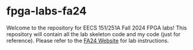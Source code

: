 # fpga-labs-fa24
Welcome to the repository for EECS 151/251A Fall 2024 FPGA labs! This repository will contain all the lab skeleton code and my code (just for reference). Please refer to the [FA24 Website](https://inst.eecs.berkeley.edu/~eecs151/fa24/) for lab instructions.
